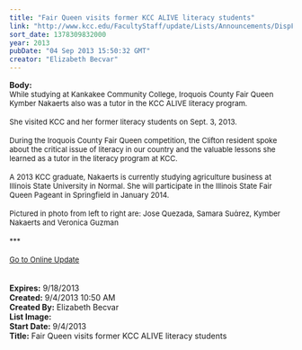 ```yaml
---
title: "Fair Queen visits former KCC ALIVE literacy students"
link: "http://www.kcc.edu/FacultyStaff/update/Lists/Announcements/DispForm.aspx?ID=1226"
sort_date: 1378309832000
year: 2013
pubDate: "04 Sep 2013 15:50:32 GMT"
creator: "Elizabeth Becvar"
---
```


<div><b>Body:</b> <div class="ExternalClass26E61D1B13DE45A1A419C0D5E2A96EE2">
<div><font size="2">While studying at Kankakee Community College, Iroquois County Fair Queen Kymber Nakaerts also was a tutor in the KCC ALIVE literacy program. </font></div>
<div><font size="2"></font> </div>
<div><font size="2">She visited KCC and her former literacy students on Sept. 3, 2013. </font></div>
<div><font size="2"></font> </div>
<div><font size="2">During the Iroquois County Fair Queen competition, the Clifton resident spoke about the critical issue of literacy in our country and the valuable lessons she learned as a tutor in the literacy program at KCC. </font></div>
<div><font size="2"></font> </div>
<div><font size="2">A 2013 KCC graduate, Nakaerts is currently studying agriculture business at Illinois State University in Normal. She will participate in the Illinois State Fair Queen Pageant in Springfield in January 2014.</font></div>
<div> </div>
<div><font size="2">Pictured in photo from left to right are: Jose Quezada, Samara Suάrez, Kymber Nakaerts and Veronica Guzman</font></div>
<div><font size="2"></font> </div>
<div><font size="2">***</font></div>
<div><font size="2"></font> </div>
<div><font size="2"><a href="/FacultyStaff/update/Pages/dailyupdate.aspx">Go to Online Update</a></font></div>
<div><font size="2"></font> </div>
<div><font size="2"></font> </div></div></div>
<div><b>Expires:</b> 9/18/2013</div>
<div><b>Created:</b> 9/4/2013 10:50 AM</div>
<div><b>Created By:</b> Elizabeth Becvar</div>
<div><b>List Image:</b> <a href="http://www.kcc.edu/FacultyStaff/update/PublishingImages/Kymber%20Nakaerts%20with%20Literacy%20Students%202%20-%20update.jpg"></a></div>
<div><b>Start Date:</b> 9/4/2013</div>
<div><b>Title:</b> Fair Queen visits former KCC ALIVE literacy students</div>
